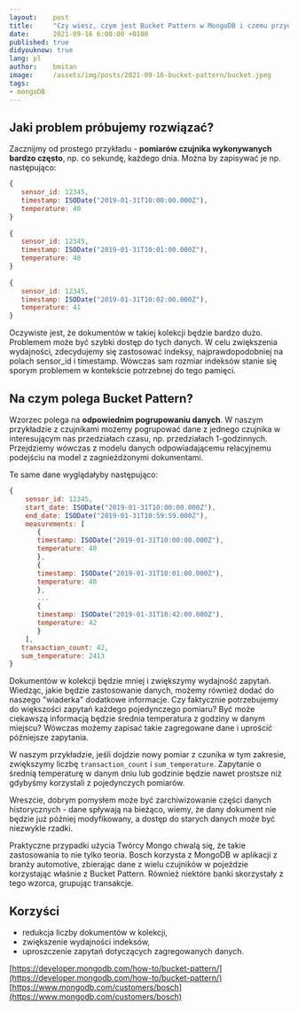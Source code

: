 ```yaml
---
layout:    post
title:     "Czy wiesz, czym jest Bucket Pattern w MongoDB i czemu przydał się np. w implementacji IoT Boscha lub w aplikacjach bankowych?"
date:      2021-09-16 6:00:00 +0100
published: true
didyouknow: true
lang: pl
author:    bmitan
image:     /assets/img/posts/2021-09-16-bucket-pattern/bucket.jpeg
tags:
- mongoDB
---
```


## Jaki problem próbujemy rozwiązać?

Zacznijmy od prostego przykładu - **pomiarów czujnika wykonywanych bardzo często**, np. co sekundę, każdego dnia. Można by zapisywać je np. następująco:

```javascript
{
   sensor_id: 12345,
   timestamp: ISODate("2019-01-31T10:00:00.000Z"),
   temperature: 40
}
 
{
   sensor_id: 12345,
   timestamp: ISODate("2019-01-31T10:01:00.000Z"),
   temperature: 40
}
 
{
   sensor_id: 12345,
   timestamp: ISODate("2019-01-31T10:02:00.000Z"),
   temperature: 41
}
```

Oczywiste jest, że dokumentów w takiej kolekcji będzie bardzo dużo. Problemem może być szybki dostęp do tych danych. W celu zwiększenia wydajności, zdecydujemy się zastosować indeksy, najprawdopodobniej na polach sensor_id i timestamp. Wówczas sam rozmiar indeksów stanie się sporym problemem w kontekście potrzebnej do tego pamięci.

## Na czym polega Bucket Pattern?

Wzorzec polega na **odpowiednim pogrupowaniu danych**. W naszym przykładzie z czujnikami możemy pogrupować dane z jednego czujnika w interesującym nas przedziałach czasu, np. przedziałach 1-godzinnych. Przejdziemy wówczas z modelu danych odpowiadającemu relacyjnemu podejściu na model z zagnieżdżonymi dokumentami.

Te same dane wyglądałyby następująco:

```javascript
{
    sensor_id: 12345,
    start_date: ISODate("2019-01-31T10:00:00.000Z"),
    end_date: ISODate("2019-01-31T10:59:59.000Z"),
    measurements: [
       {
       timestamp: ISODate("2019-01-31T10:00:00.000Z"),
       temperature: 40
       },
       {
       timestamp: ISODate("2019-01-31T10:01:00.000Z"),
       temperature: 40
       },
       ...
       {
       timestamp: ISODate("2019-01-31T10:42:00.000Z"),
       temperature: 42
       }
    ],
   transaction_count: 42,
   sum_temperature: 2413
}
```

Dokumentów w kolekcji będzie mniej i zwiększymy wydajność zapytań. Wiedząc, jakie będzie zastosowanie danych, możemy również dodać do naszego "wiaderka" dodatkowe informacje. Czy faktycznie potrzebujemy do większości zapytań każdego pojedynczego pomiaru? Być może ciekawszą informacją będzie średnia temperatura z godziny w danym miejscu? Wówczas możemy zapisać takie zagregowane dane i uprościć późniejsze zapytania.

W naszym przykładzie, jeśli dojdzie nowy pomiar z czunika w tym zakresie, zwiększymy liczbę `transaction_count` i `sum_temperature`. Zapytanie o średnią temperaturę w danym dniu lub godzinie będzie nawet prostsze niż gdybyśmy korzystali z pojedynczych pomiarów.

Wreszcie, dobrym pomysłem może być zarchiwizowanie części danych historycznych - dane spływają na bieżąco, wiemy, że dany dokument nie będzie już później modyfikowany, a dostęp do starych danych może być niezwykle rzadki.

Praktyczne przypadki użycia
Twórcy Mongo chwalą się, że takie zastosowania to nie tylko teoria. Bosch korzysta z MongoDB w aplikacji z branży automotive, zbierając dane z wielu czujników w pojeździe korzystając właśnie z Bucket Pattern. Również niektóre banki skorzystały z tego wzorca, grupując transakcje.

## Korzyści

- redukcja liczby dokumentów w kolekcji,
- zwiększenie wydajności indeksów,
- uproszczenie zapytań dotyczących zagregowanych danych.

[https://developer.mongodb.com/how-to/bucket-pattern/](https://developer.mongodb.com/how-to/bucket-pattern/)
[https://www.mongodb.com/customers/bosch](https://www.mongodb.com/customers/bosch)
